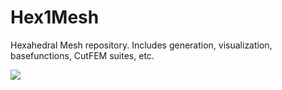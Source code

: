 # Hex1Mesh
Hexahedral Mesh repository. Includes generation, visualization, basefunctions, CutFEM suites, etc.

![](http://www.mirzacenanovic.com/wp-content/uploads/2015/01/2015-01-09-14_50_26-Figure-1_-Hex1Mesh.png)


